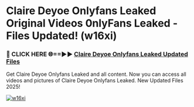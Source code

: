 # Claire Deyoe Onlyfans Leaked Original Videos 0nlyFans Leaked - Files Updated! (w16xi)

<h3>🔴 CLICK HERE 🌐==►► <a href="https://tinyurl.com/x26r9saj" rel="nofollow">Claire Deyoe Onlyfans Leaked Updated Files</a></h3>

Get Claire Deyoe Onlyfans Leaked and all content. Now you can access all videos and pictures of Claire Deyoe Onlyfans Leaked. New Updated Files 2025!

[![w16xi](https://i.imgur.com/LkgZPqh.gif)](https://tinyurl.com/x26r9saj)
